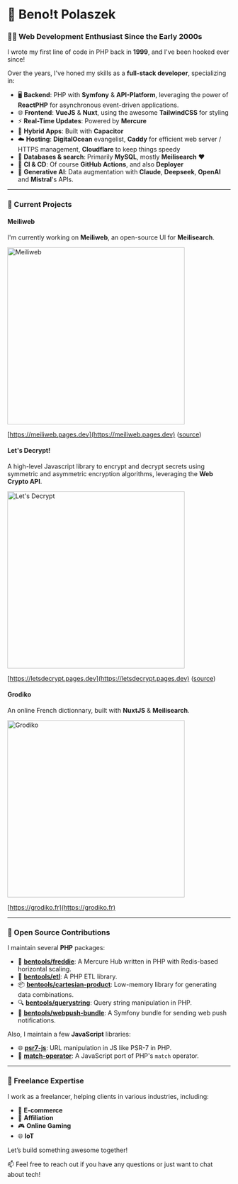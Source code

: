 # 👋 Beno!t Polaszek

### 👨‍💻 Web Development Enthusiast Since the Early 2000s

I wrote my first line of code in PHP back in **1999**, and I've been hooked ever since! 

Over the years, I've honed my skills as a **full-stack developer**, specializing in:

- 🖥️ **Backend**: PHP with **Symfony** & **API-Platform**, leveraging the power of **ReactPHP** for asynchronous event-driven applications.
- 🌐 **Frontend**: **VueJS** & **Nuxt**, using the awesome **TailwindCSS** for styling
- ⚡ **Real-Time Updates**: Powered by **Mercure**
- 📱 **Hybrid Apps**: Built with **Capacitor**
- ☁️ **Hosting**: **DigitalOcean** evangelist, **Caddy** for efficient web server / HTTPS management, **Cloudflare** to keep things speedy
- 💾 **Databases & search**: Primarily **MySQL**, mostly **Meilisearch** ♥️
- 🚛 **CI & CD**: Of course **GitHub Actions**, and also **Deployer**
- 🤖 **Generative AI**: Data augmentation with  **Claude**, **Deepseek**, **OpenAI** and **Mistral**'s APIs.

---

### 🚀 Current Projects

#### Meiliweb

I'm currently working on **Meiliweb**, an open-source UI for **Meilisearch**.

[<img width="400" alt="Meiliweb" src="https://github.com/user-attachments/assets/091b37d2-6b8b-4e57-8f29-3b5f8833f2a2">](https://meiliweb.pages.dev)

[https://meiliweb.pages.dev](https://meiliweb.pages.dev) ([source](https://github.com/bpolaszek/meiliweb))

#### Let's Decrypt!

A high-level Javascript library to encrypt and decrypt secrets using symmetric and asymmetric encryption algorithms, leveraging the **Web Crypto API**.

[<img width="400" alt="Let's Decrypt" src="https://github.com/user-attachments/assets/7371f351-ca96-4164-9786-737c43050389" />](https://letsdecrypt.pages.dev)

[https://letsdecrypt.pages.dev](https://letsdecrypt.pages.dev) ([source](https://github.com/bpolaszek/letsdecrypt))


#### Grodiko

An online French dictionnary, built with **NuxtJS** & **Meilisearch**.

[<img width="400" alt="Grodiko" src="https://github.com/user-attachments/assets/b8d1e63f-5b1a-4de8-b6b3-78745aec9f61">](https://grodiko.fr)

[https://grodiko.fr](https://grodiko.fr)

---

### 🌟 Open Source Contributions

I maintain several **PHP** packages:

- 🧰 [**bentools/freddie**](https://github.com/bpolaszek/freddie): A Mercure Hub written in PHP with Redis-based horizontal scaling.
- 🔄 [**bentools/etl**](https://github.com/bpolaszek/bentools-etl): A PHP ETL library.
- 📦 [**bentools/cartesian-product**](https://github.com/bpolaszek/cartesian-product): Low-memory library for generating data combinations.
- 🔍 [**bentools/querystring**](https://github.com/bpolaszek/querystring): Query string manipulation in PHP.
- 📲 [**bentools/webpush-bundle**](https://github.com/bpolaszek/webpush-bundle): A Symfony bundle for sending web push notifications.

Also, I maintain a few **JavaScript** libraries:

- 🌐 [**psr7-js**](https://github.com/bpolaszek/psr7-js): URL manipulation in JS like PSR-7 in PHP.
- 🧩 [**match-operator**](https://github.com/bpolaszek/match-operator): A JavaScript port of PHP's `match` operator.

---

### 💼 Freelance Expertise

I work as a freelancer, helping clients in various industries, including:

- 🛒 **E-commerce**
- 💸 **Affiliation**
- 🎮 **Online Gaming**
- 🌐 **IoT**

Let’s build something awesome together!

📫 Feel free to reach out if you have any questions or just want to chat about tech!
